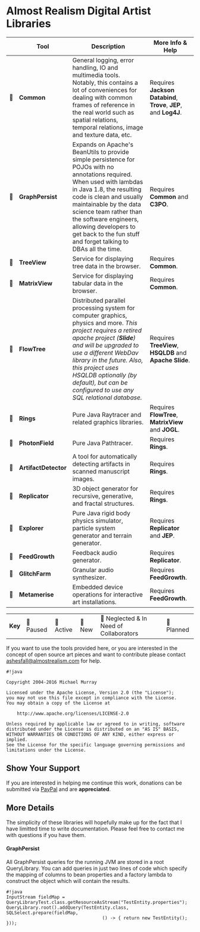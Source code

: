 # Almost Realism Digital Artist Libraries #

|   | Tool | Description | More Info & Help |
|---|---|---|---|
|🔶| **Common** | General logging, error handling, IO and multimedia tools. Notably, this contains a lot of conveniences for dealing with common frames of reference in the real world such as spatial relations, temporal relations, image and texture data, etc. | Requires **Jackson Databind**, **Trove**, **JEP**, and **Log4J**. |
|🔵| **GraphPersist** | Expands on Apache's BeanUtils to provide simple persistence for POJOs with no annotations required. When used with lambdas in Java 1.8, the resulting code is clean and usually maintainable by the data science team rather than the software engineers, allowing developers to get back to the fun stuff and forget talking to DBAs all the time. | Requires **Common** and **C3PO**. |
|🔵| **TreeView** | Service for displaying tree data in the browser. | Requires **Common**. |
|🔶| **MatrixView** | Service for displaying tabular data in the browser. | Requires **Common**. |
|🔶| **FlowTree** | Distributed parallel processing system for computer graphics, physics and more. *This project requires a retired apache project (**Slide**) and will be upgraded to use a different WebDav library in the future. Also, this project uses HSQLDB optionally (by default), but can be configured to use any SQL relational database.* | Requires **TreeView**, **HSQLDB** and **Apache Slide**. |
|🔶| **Rings** | Pure Java Raytracer and related graphics libraries. | Requires **FlowTree**, **MatrixView** and **JOGL**. |
|🍎| **PhotonField** | Pure Java Pathtracer. | Requires **Rings**. |
|🔶| **ArtifactDetector** | A tool for automatically detecting artifacts in scanned manuscript images. | Requires **Rings**. |
|🍏| **Replicator** | 3D object generator for recursive, generative, and fractal structures. | Requires **Rings**. |
|🍏| **Explorer** | Pure Java rigid body physics simulator, particle system generator and terrain generator. | Requires **Replicator** and **JEP**. |
|🔵| **FeedGrowth** | Feedback audio generator. | Requires **Replicator**. |
|🍎| **GlitchFarm** | Granular audio synthesizer. | Requires **FeedGrowth**. |
|💜| **Metamerise** | Embedded device operations for interactive art installations. | Requires **FeedGrowth**. |

|   |   |   |   |   |   |
|---|---|---|---|---|---|
| **Key** |🔶 Paused | 🔵 Active | 🍏 New | 🍎 Neglected & In Need of Collaborators | 💜 Planned |

If you want to use the tools provided here, or you are interested in the concept of open source
art pieces and want to contribute please contact ashesfall@almostrealism.com for help.

```
#!java

Copyright 2004-2016 Michael Murray

Licensed under the Apache License, Version 2.0 (the "License");
you may not use this file except in compliance with the License.
You may obtain a copy of the License at

    http://www.apache.org/licenses/LICENSE-2.0

Unless required by applicable law or agreed to in writing, software
distributed under the License is distributed on an "AS IS" BASIS,
WITHOUT WARRANTIES OR CONDITIONS OF ANY KIND, either express or implied.
See the License for the specific language governing permissions and
limitations under the License.
```

## Show Your Support ##

If you are interested in helping me continue this work, donations can be submitted via [PayPal](https://paypal.me/discomike) and are **appreciated**.

## More Details ##

The simplicity of these libraries will hopefully make up for the fact that I have limitted time to write documentation. Please feel free to contact me with questions if you have them.

#### GraphPersist ####

All GraphPersist queries for the running JVM are stored in a root QueryLibrary. You can add queries in just two lines of code which specify the mapping of columns to bean properties and a factory lambda to construct the object which will contain the results.

```
#!java
InputStream fieldMap = QueryLibraryTest.class.getResourceAsStream("TestEntity.properties");
QueryLibrary.root().addQuery(TestEntity.class, SQLSelect.prepare(fieldMap,
									() -> { return new TestEntity(); }));
```
